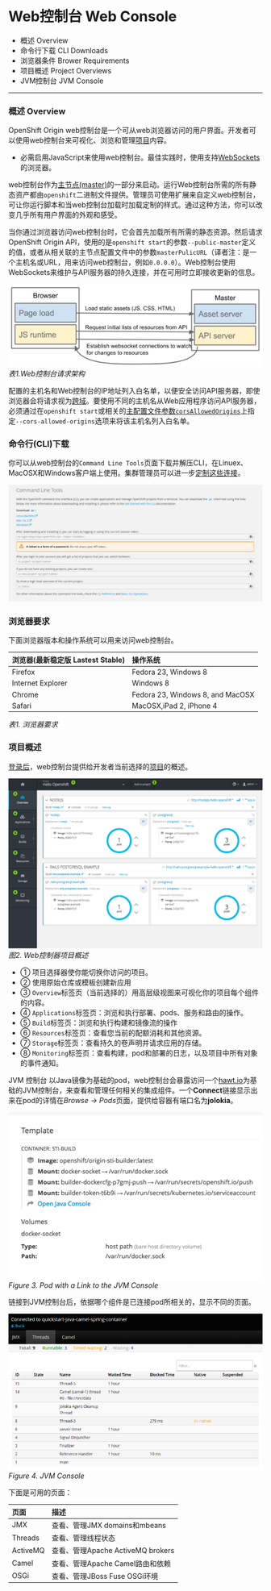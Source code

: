# Web控制台 Web Console
* 概述 Overview
* 命令行下载 CLI Downloads
* 浏览器条件 Brower Requirements
* 项目概述 Project Overviews
* JVM控制台 JVM Console

---
### 概述 Overview
OpenShift Origin web控制台是一个可从web浏览器访问的用户界面。开发者可以使用web控制台来可视化、浏览和管理[项目](https://docs.openshift.org/latest/architecture/core_concepts/projects_and_users.html#projects)内容。

* 必需启用JavaScript来使用web控制台。最佳实践时，使用支持[WebSockets](http://caniuse.com/#feat=websockets)的浏览器。

web控制台作为[主节点(master)](https://docs.openshift.org/latest/architecture/infrastructure_components/kubernetes_infrastructure.html#master)的一部分来启动。运行Web控制台所需的所有静态资产都由`openshift`二进制文件提供。管理员可使用扩展来自定义web控制台，可让你运行脚本和当web控制台加载时加载定制的样式。通过这种方法，你可以改变几乎所有用户界面的外观和感受。

当你通过浏览器访问web控制台时，它会首先加载所有所需的静态资源。然后请求OpenShift Origin API，使用的是`openshift start`的参数`--public-master`定义的值，或者从相关联的主节点配置文件中的参数`masterPulicURL`（译者注：是一个主机名或URL，用来访问web控制台，例如`0.0.0.0`）。Web控制台使用WebSockets来维护与API服务器的持久连接，并在可用时立即接收更新的信息。

![Figure 1. Web Console Request Architecture](../../images/figure1-web-console-request-architecture.png)
*表1.Web控制台请求架构*

配置的主机名和Web控制台的IP地址列入白名单，以便安全访问API服务器，即使浏览器会将请求视为[跨域](http://www.w3.org/TR/cors/)。要使用不同的主机名从Web应用程序访问API服务器，必须通过在`openshift start`或相关的[主配置文件参数`corsAllowedOrigins`](https://docs.openshift.org/latest/install_config/master_node_configuration.html#master-configuration-files)上指定`--cors-allowed-origins`选项来将该主机名列入白名单。

### 命令行(CLI)下载
你可以从web控制台的`Command Line Tools`页面下载并解压CLI，在Linuex、MacOSX和Windows客户端上使用。集群管理员可以进一步[定制这些连接](https://docs.openshift.org/latest/install_config/web_console_customization.html#adding-or-changing-links-to-download-the-cli)。

![cli-downloads](../../images/cli-downloads.png)

### 浏览器要求
下面浏览器版本和操作系统可以用来访问web控制台。

|浏览器(最新稳定版 Lastest Stable)|操作系统|
|:---|:---|
|Firefox|Fedora 23, Windows 8|
|Internet Explorer|Windows 8|
|Chrome|Fedora 23, Windows 8, and MacOSX|
|Safari|MacOSX,iPad 2, iPhone 4|
*表1. 浏览器要求*

### 项目概述
[登录后](https://docs.openshift.org/latest/dev_guide/authentication.html#dev-guide-authentication)，web控制台提供给开发者当前选择的[项目](https://docs.openshift.org/latest/dev_guide/projects.html#dev-guide-projects)的概述。

![Project Overview](../../images/project-overview.png)
*图2. Web控制器项目概述*

* ➀ 项目选择器使你能切换你访问的项目。
* ➁ 使用原始仓库或模板创建新应用
* ➂ `Overview`标签页（当前选择的）用高层级视图来可视化你的项目每个组件的内容。
* ➃ `Applications`标签页：浏览和执行部署、pods、服务和路由的操作。
* ➄ `Build`标签页：浏览和执行构建和镜像流的操作
* ➅ `Resources`标签页：查看您当前的配额消耗和其他资源。
* ➆ `Storage`标签页：查看持久的卷声明并请求应用的存储。
* ➇ `Monitoring`标签页：查看构建，pod和部署的日志，以及项目中所有对象的事件通知。

JVM 控制台
以Java镜像为基础的pod，web控制台会暴露访问一个[hawt.io](http://hawt.io/)为基础的JVM控制台，来查看和管理任何相关的集成组件。一个**Connect**链接显示出来在pod的详情在*Browse → Pods*页面，提供给容器有端口名为**jolokia**。

![Pod with a Link to the JVM Console](../../images/jvm-console-link.png)
*Figure 3. Pod with a Link to the JVM Console*

链接到JVM控制台后，依据哪个组件是已连接pod所相关的，显示不同的页面。

![JVM Console](../../images/jvm-console.png)
*Figure 4. JVM Console*

下面是可用的页面：

|页面|描述|
|:---|:---|
|JMX|查看、管理JMX domains和mbeans|
|Threads|查看、管理线程状态|
|ActiveMQ|查看、管理Apache ActiveMQ brokers|
|Camel|查看、管理Apache Camel路由和依赖|
|OSGi|查看、管理JBoss Fuse OSGi环境|